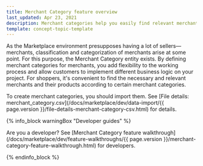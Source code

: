 ```yaml
---
title: Merchant Category feature overview
last_updated: Apr 23, 2021
description: Merchant categories help you easily find relevant merchants.
template: concept-topic-template
---
```


As the Marketplace environment presupposes having a lot of sellers—merchants, classification and categorization of merchants arise at some point. For this purpose, the Merchant Category entity exists. By defining merchant categories for merchants, you add flexibility to the working process and allow customers to implement different business logic on your project.
For shoppers, it's convenient to find the necessary and relevant merchants and their products according to certain merchant categories.

To create merchant categories, you should import them. See [File details: merchant_category.csv](/docs/marketplace/dev/data-import/{{ page.version }}/file-details-merchant-category-csv.html) for details.

{% info_block warningBox "Developer guides" %}

Are you a developer? See [Merchant Category feature walkthrough](/docs/marketplace/dev/feature-walkthroughs/{{ page.version }}/merchant-category-feature-walkthrough.html) for developers. 

{% endinfo_block %}